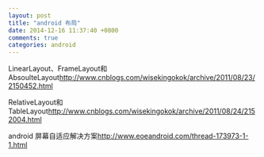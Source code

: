 ```yaml
---
layout: post
title: "android 布局"
date: 2014-12-16 11:37:40 +0800
comments: true
categories: android
---
```


LinearLayout、FrameLayout和AbsoulteLayout<http://www.cnblogs.com/wisekingokok/archive/2011/08/23/2150452.html>

RelativeLayout和TableLayout<http://www.cnblogs.com/wisekingokok/archive/2011/08/24/2152004.html>

android 屏幕自适应解决方案<http://www.eoeandroid.com/thread-173973-1-1.html>

